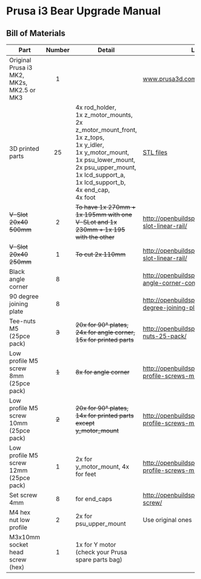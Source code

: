# Prusa i3 Bear Upgrade Manual

## Bill of Materials

| Part     | Number | Detail | Link |
|----------|:------:|--------|------|
| Original Prusa i3 MK2, MK2s, MK2.5 or MK3 | 1 | | www.prusa3d.com |
| 3D printed parts | 25 | 4x rod_holder,<br> 1x z_motor_mounts,<br> 2x z_motor_mount_front,<br> 1x z_tops,<br> 1x y_idler,<br> 1x y_motor_mount,<br> 1x psu_lower_mount,<br> 2x psu_upper_mount,<br> 1x lcd_support_a,<br> 1x lcd_support_b,<br> 4x end_cap,<br> 4x foot | [STL files](/printed_parts/stl/) |
| ~~V-Slot 20x40 500mm~~ | 2 | ~~To have 1x 270mm + 1x 195mm with one V-SLot and 1x 230mm + 1x 195 with the other~~ | http://openbuildspartstore.com/v-slot-linear-rail/ |
| ~~V-Slot 20x40 250mm~~ | 1 | ~~To cut 2x 110mm~~ | http://openbuildspartstore.com/v-slot-linear-rail/ |
| Black angle corner | 8 | | http://openbuildspartstore.com/black-angle-corner-connector/ |
| 90 degree joining plate | 8 | | http://openbuildspartstore.com/90-degree-joining-plate/ |
| Tee-nuts M5 (25pce pack) | ~~3~~ | ~~20x for 90° plates,<br> 24x for angle corner,<br> 15x for printed parts~~ | http://openbuildspartstore.com/tee-nuts-25-pack/ |
| Low profile M5 screw 8mm (25pce pack) | ~~1~~ | ~~8x for angle corner~~ | http://openbuildspartstore.com/low-profile-screws-m5/ |
| Low profile M5 screw 10mm (25pce pack) | ~~2~~ | ~~20x for 90° plates,<br> 14x for printed parts except y_motor_mount~~ | http://openbuildspartstore.com/low-profile-screws-m5/ |
| Low profile M5 screw 12mm (25pce pack) | 1 | 2x for y_motor_mount, 4x for feet | http://openbuildspartstore.com/low-profile-screws-m5/ |
| Set screw 4mm | 8 | for end_caps | http://openbuildspartstore.com/set-screw/ |
| M4 hex nut low profile | 2 | 2x for psu_upper_mount  | Use original ones |
| M3x10mm socket head screw (hex) | 1 | 1x for Y motor <br>(check your Prusa spare parts bag) | |